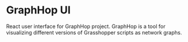 # GraphHop UI

React user interface for GraphHop project. GraphHop is a tool for visualizing different versions of Grasshopper scripts as network graphs.
